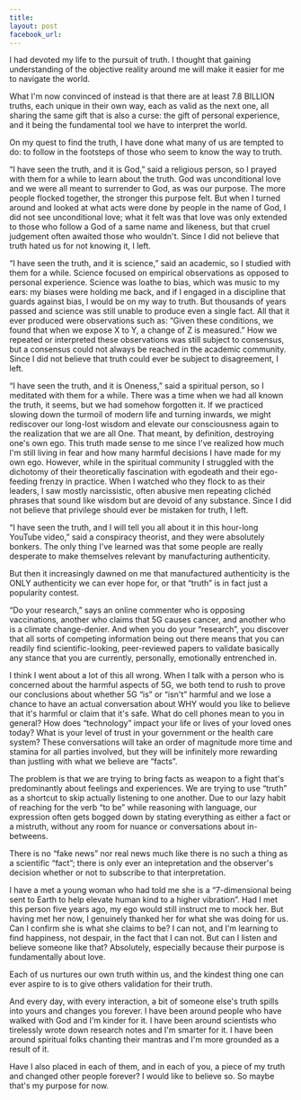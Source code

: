 ```yaml
---
title: 
layout: post
facebook_url: 
---
```


I had devoted my life to the pursuit of truth. I thought that gaining understanding of the objective reality around me will make it easier for me to navigate the world.

What I'm now convinced of instead is that there are at least 7.8 BILLION truths, each unique in their own way, each as valid as the next one, all sharing the same gift that is also a curse: the gift of personal experience, and it being the fundamental tool we have to interpret the world.

On my quest to find the truth, I have done what many of us are tempted to do: to follow in the footsteps of those who seem to know the way to truth.

“I have seen the truth, and it is God,” said a religious person, so I prayed with them for a while to learn about the truth. God was unconditional love and we were all meant to surrender to God, as was our purpose. The more people flocked together, the stronger this purpose felt. But when I turned around and looked at what acts were done by people in the name of God, I did not see unconditional love; what it felt was that love was only extended to those who follow a God of a same name and likeness, but that cruel judgement often awaited those who wouldn't. Since I did not believe that truth hated us for not knowing it, I left.

“I have seen the truth, and it is science,” said an academic, so I studied with them for a while. Science focused on empirical observations as opposed to personal experience. Science was loathe to bias, which was music to my ears: my biases were holding me back, and if I engaged in a discipline that guards against bias, I would be on my way to truth. But thousands of years passed and science was still unable to produce even a single fact. All that it ever produced were observations such as: “Given these conditions, we found that when we expose X to Y, a change of Z is measured.” How we repeated or interpreted these observations was still subject to consensus, but a consensus could not always be reached in the academic community. Since I did not believe that truth could ever be subject to disagreement, I left.

“I have seen the truth, and it is Oneness,” said a spiritual person, so I meditated with them for a while. There was a time when we had all known the truth, it seems, but we had somehow forgotten it. If we practiced slowing down the turmoil of modern life and turning inwards, we might rediscover our long-lost wisdom and elevate our consciousness again to the realization that we are all One. That meant, by definition, destroying one's own ego. This truth made sense to me since I've realized how much I'm still living in fear and how many harmful decisions I have made for my own ego. However, while in the spiritual community I struggled with the dichotomy of their theoretically fascination with egodeath and their ego-feeding frenzy in practice. When I watched who they flock to as their leaders, I saw mostly narcissistic, often abusive men repeating clichéd phrases that sound like wisdom but are devoid of any substance. Since I did not believe that privilege should ever be mistaken for truth, I left.

“I have seen the truth, and I will tell you all about it in this hour-long YouTube video,” said a conspiracy theorist, and they were absolutely bonkers. The only thing I've learned was that some people are really desperate to make themselves relevant by manufacturing authenticity.

But then it increasingly dawned on me that manufactured authenticity is the ONLY authenticity we can ever hope for, or that “truth” is in fact just a popularity contest.

“Do your research,” says an online commenter who is opposing vaccinations, another who claims that 5G causes cancer, and another who is a climate change-denier. And when you do your “research”, you discover that all sorts of competing information being out there means that you can readily find scientific-looking, peer-reviewed papers to validate basically any stance that you are currently, personally, emotionally entrenched in.

I think I went about a lot of this all wrong. When I talk with a person who is concerned about the harmful aspects of 5G, we both tend to rush to prove our conclusions about whether 5G “is” or “isn't” harmful and we lose a chance to have an actual conversation about WHY would you like to believe that it's harmful or claim that it's safe. What do cell phones mean to you in general? How does “technology” impact your life or lives of your loved ones today? What is your level of trust in your government or the health care system? These conversations will take an order of magnitude more time and stamina for all parties involved, but they will be infinitely more rewarding than justling with what we believe are “facts”.

The problem is that we are trying to bring facts as weapon to a fight that's predominantly about feelings and experiences. We are trying to use “truth” as a shortcut to skip actually listening to one another. Due to our lazy habit of reaching for the verb “to be” while reasoning with language, our expression often gets bogged down by stating everything as either a fact or a mistruth, without any room for nuance or conversations about in-betweens.

There is no “fake news” nor real news much like there is no such a thing as a scientific “fact”; there is only ever an intepretation and the observer's decision whether or not to subscribe to that interpretation.

I have a met a young woman who had told me she is a “7-dimensional being sent to Earth to help elevate human kind to a higher vibration”. Had I met this person five years ago, my ego would still instruct me to mock her. But having met her now, I genuinely thanked her for what she was doing for us. Can I confirm she is what she claims to be? I can not, and I'm learning to find happiness, not despair, in the fact that I can not. But can I listen and believe someone like that? Absolutely, especially because their purpose is fundamentally about love.

Each of us nurtures our own truth within us, and the kindest thing one can ever aspire to is to give others validation for their truth.

And every day, with every interaction, a bit of someone else's truth spills into yours and changes you forever. I have been around people who have walked with God and I'm kinder for it. I have been around scientists who tirelessly wrote down research notes and I'm smarter for it. I have been around spiritual folks chanting their mantras and I'm more grounded as a result of it.

Have I also placed in each of them, and in each of you, a piece of my truth and changed other people forever? I would like to believe so. So maybe that's my purpose for now.
